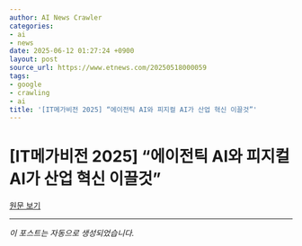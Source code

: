 ```yaml
---
author: AI News Crawler
categories:
- ai
- news
date: 2025-06-12 01:27:24 +0900
layout: post
source_url: https://www.etnews.com/20250518000059
tags:
- google
- crawling
- ai
title: '[IT메가비전 2025] “에이전틱 AI와 피지컬 AI가 산업 혁신 이끌것”'
---
```


# [IT메가비전 2025] “에이전틱 AI와 피지컬 AI가 산업 혁신 이끌것”

[원문 보기](https://www.etnews.com/20250518000059)

---
*이 포스트는 자동으로 생성되었습니다.*
